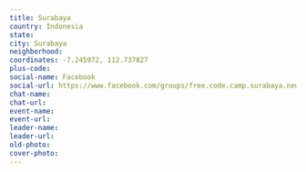 ```yaml
---
title: Surabaya
country: Indonesia
state: 
city: Surabaya
neighborhood: 
coordinates: -7.245972, 112.737827
plus-code:
social-name: Facebook
social-url: https://www.facebook.com/groups/free.code.camp.surabaya.new
chat-name:
chat-url:
event-name:
event-url:
leader-name:
leader-url:
old-photo: 
cover-photo:
---
```

